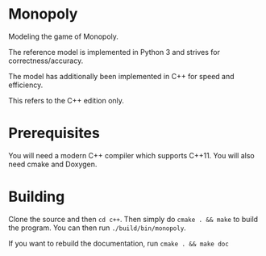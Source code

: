 
Monopoly
========

Modeling the game of Monopoly.

The reference model is implemented in Python 3 and strives for
correctness/accuracy.

The model has additionally been implemented in C++ for speed and
efficiency.


This refers to the C++ edition only.  

# Prerequisites
You will need a modern C++ compiler which supports C++11.  You will also need cmake and Doxygen.

Building
========
Clone the source and then `cd c++`.  Then simply do `cmake . && make` to build the program. You can then run `./build/bin/monopoly`.

If you want to rebuild the documentation, run `cmake . && make doc`
